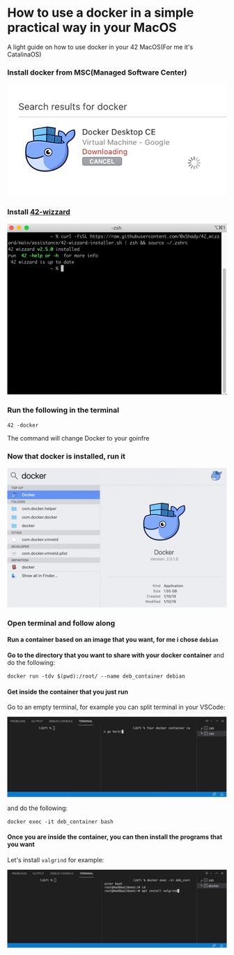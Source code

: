 # How to use a docker in a simple practical way in your MacOS
A light guide on how to use docker in your 42 MacOS(For me it's CatalinaOS)

### Install docker from MSC(Managed Software Center)

<p align="center"> <img src="https://github.com/m4nnb3ll/docker_for_mac42/blob/images/1.png" alt="docker installation on MSC" /> </p>

### Install [42-wizzard](https://github.com/0xShady/42_wizzard)

<p align="center"> <img src="https://github.com/m4nnb3ll/docker_for_mac42/blob/images/f2.png" alt="42 wizzard installation" /> </p>

### Run the following in the terminal
```
42 -docker
```
The command will change Docker to your goinfre

### Now that docker is installed, run it

<p align="center"> <img src="https://github.com/m4nnb3ll/docker_for_mac42/blob/images/2.png" alt="running docker" /> </p>

### Open terminal and follow along
#### Run a container based on an image that you want, for me i chose `debian`
**Go to the directory that you want to share with your docker container** and do the following:
```
docker run -tdv $(pwd):/root/ --name deb_container debian
```
#### Get inside the container that you just run
Go to an empty terminal, for example you can split terminal in your VSCode:

<p align="center"> <img src="https://github.com/m4nnb3ll/docker_for_mac42/blob/images/3.jpg" alt="vscode terminal" /> </p>

and do the following:
```
docker exec -it deb_container bash
```
#### Once you are inside the container, you can then install the programs that you want
Let's install `valgrind` for example:
<p align="center"> <img src="https://github.com/m4nnb3ll/docker_for_mac42/blob/images/4.jpg" alt="vscode terminal" /> </p>
